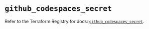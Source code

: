 # `github_codespaces_secret`

Refer to the Terraform Registry for docs: [`github_codespaces_secret`](https://registry.terraform.io/providers/integrations/github/6.3.1/docs/resources/codespaces_secret).
